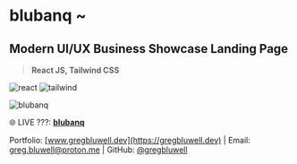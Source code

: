 # blubanq ~
## Modern UI/UX Business Showcase Landing Page

> **React JS, Tailwind CSS**

![react](https://i.ibb.co/Rvzz0xZ/react.png)
![tailwind](https://i.ibb.co/0t3G8B0/tailwind.png)

![blubanq](https://i.ibb.co/7Nmdw8m/screenshot-1.png)


🌐 LIVE ???: [**blubanq**](https://www.gregbluwell.dev/)

Portfolio: [www.gregbluwell.dev](https://gregbluwell.dev) | Email: greg.bluwell@proton.me | GitHub: [@gregbluwell](https://github.com/GregBluwell)

